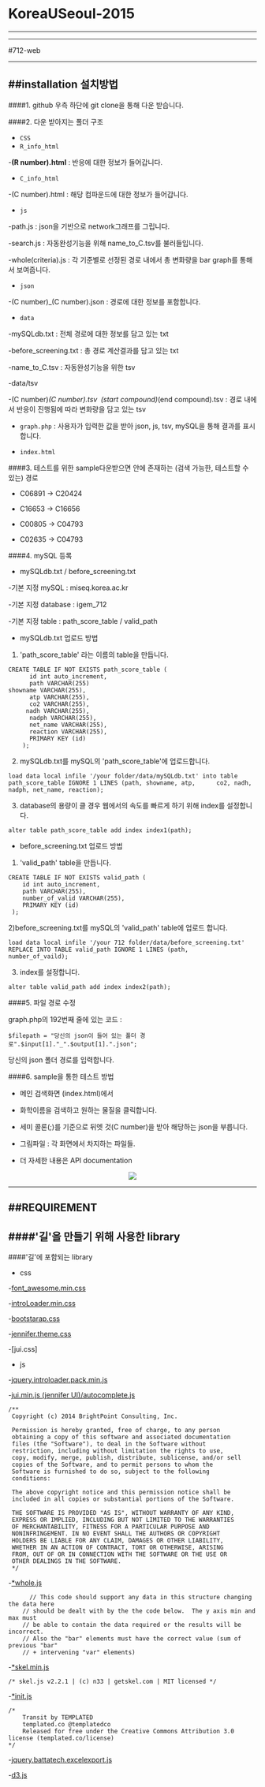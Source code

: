 # KoreaUSeoul-2015

---
---
#712-web

---
##installation 설치방법
---
####1. github 우측 하단에 git clone을 통해 다운 받습니다.

####2. 다운 받아지는 폴더 구조
+ `CSS` 
+ `R_info_html`

 -__(R number).html__ : 반응에 대한 정보가 들어갑니다.
+ `C_info_html`
 
 -(C number).html : 해당 컴파운드에 대한 정보가 들어갑니다.
+ `js`
 
 -path.js : json을 기반으로 network그래프를 그립니다.

 -search.js : 자동완성기능을 위해 name_to_C.tsv를 불러들입니다.
 
 -whole(criteria).js : 각 기준별로 선정된 경로 내에서 총 변화량을 bar graph를 통해서 보여줍니다.
+ `json`

 -(C number)_(C number).json : 경로에 대한 정보를 포함합니다.
+ `data`

 -mySQLdb.txt : 전체 경로에 대한 정보를 담고 있는 txt 

 -before_screening.txt : 총 경로 계산결과를 담고 있는 txt

 -name_to_C.tsv : 자동완성기능을 위한 tsv 

 -data/tsv

 -(C number)_(C number).tsv` `(start compound)_(end compound).tsv : 경로 내에서 반응이 진행됨에 따라 변화량을 담고 있는 tsv
+ `graph.php` : 사용자가 입력한 값을 받아 json, js, tsv, mySQL을 통해 결과를 표시합니다. 

+ `index.html`

####3. 테스트를 위한 sample다운받으면 안에 존재하는 (검색 가능한, 테스트할 수 있는) 경로

+ C06891 -> C20424

+ C16653 -> C16656

+ C00805 -> C04793

+ C02635 -> C04793

####4. mySQL 등록 

+ mySQLdb.txt / before_screening.txt

 -기본 지정 mySQL : miseq.korea.ac.kr

 -기본 지정 database : igem_712

 -기본 지정 table : path_score_table / valid_path


+ mySQLdb.txt 업로드 방법

 1) 'path_score_table' 라는 이름의 table을 만듭니다.
```
CREATE TABLE IF NOT EXISTS path_score_table (
      id int auto_increment,
      path VARCHAR(255)
showname VARCHAR(255),
      atp VARCHAR(255),
      co2 VARCHAR(255),
     nadh VARCHAR(255),
      nadph VARCHAR(255),
      net_name VARCHAR(255),
      reaction VARCHAR(255),
      PRIMARY KEY (id)
    );
```

  2) mySQLdb.txt를 mySQL의  'path_score_table'에 업로드합니다.
```
load data local infile '/your folder/data/mySQLdb.txt' into table path_score_table IGNORE 1 LINES (path, showname, atp,      co2, nadh, nadph, net_name, reaction);
```

  3) database의 용량이 클 경우 웹에서의 속도를 빠르게 하기 위해 index를 설정합니다.
```
alter table path_score_table add index index1(path);
```

+ before_screening.txt 업로드 방법

 1) 'valid_path' table을 만듭니다.
```
CREATE TABLE IF NOT EXISTS valid_path (
    id int auto_increment,
    path VARCHAR(255),
    number_of_valid VARCHAR(255),
    PRIMARY KEY (id)
 );
```    
 2)before_screening.txt를 mySQL의 'valid_path' table에 업로드 합니다.
```
load data local infile '/your 712 folder/data/before_screening.txt' REPLACE INTO TABLE valid_path IGNORE 1 LINES (path,      number_of_vaild);
```
 3) index를 설정합니다.
```
alter table valid_path add index index2(path);
```

####5. 파일 경로 수정

graph.php의 192번째 줄에 있는 코드 :
```
$filepath = "당신의 json이 들어 있는 폴더 경로".$input[1]."_".$output[1].".json";
```
당신의 json 폴더 경로를 입력합니다.

####6. sample을 통한 테스트 방법
+ 메인 검색화면 (index.html)에서 

+ 화학이름을 검색하고 원하는 물질을 클릭합니다.

+ 세미 콜론(;)를 기준으로 뒤엣 것(C number)을 받아 해당하는 json을 부릅니다.

+ 그림파일 : 각 화면에서 차지하는 파일들.

+ 더 자세한 내용은 API documentation

<p align="center"><img src="http://postfiles15.naver.net/20150825_222/azure0777_1440475809932MJtIA_JPEG/git_hub.jpg?type=w2"></p>

---
##REQUIREMENT
---
####'길'을 만들기 위해 사용한 library
---
####'길'에 포함되는 library
+ css

 -[font_awesome.min.css](https://fortawesome.github.io/Font-Awesome/get-started/)
 
 -[introLoader.min.css](http://factory.brainleaf.eu/jqueryIntroLoader/)
 
 -[bootstarap.css](http://getbootstrap.com/css/)
 
 -[jennifer.theme.css](https://github.com/seogi1004/jui)
 
 -[jui.css] 

+ js

 -[jquery.introloader.pack.min.js](http://factory.brainleaf.eu/jqueryIntroLoader/)
 
 -[jui.min.js (jennifer UI)/autocomplete.js](https://github.com/seogi1004/jui)

```
/**
 Copyright (c) 2014 BrightPoint Consulting, Inc.

 Permission is hereby granted, free of charge, to any person
 obtaining a copy of this software and associated documentation
 files (the "Software"), to deal in the Software without
 restriction, including without limitation the rights to use,
 copy, modify, merge, publish, distribute, sublicense, and/or sell
 copies of the Software, and to permit persons to whom the
 Software is furnished to do so, subject to the following
 conditions:

 The above copyright notice and this permission notice shall be
 included in all copies or substantial portions of the Software.

 THE SOFTWARE IS PROVIDED "AS IS", WITHOUT WARRANTY OF ANY KIND,
 EXPRESS OR IMPLIED, INCLUDING BUT NOT LIMITED TO THE WARRANTIES
 OF MERCHANTABILITY, FITNESS FOR A PARTICULAR PURPOSE AND
 NONINFRINGEMENT. IN NO EVENT SHALL THE AUTHORS OR COPYRIGHT
 HOLDERS BE LIABLE FOR ANY CLAIM, DAMAGES OR OTHER LIABILITY,
 WHETHER IN AN ACTION OF CONTRACT, TORT OR OTHERWISE, ARISING
 FROM, OUT OF OR IN CONNECTION WITH THE SOFTWARE OR THE USE OR
 OTHER DEALINGS IN THE SOFTWARE.
 */
```

 -[*whole.js](https://github.com/PMSI-AlignAlytics/dimple/wiki)
```
      // This code should support any data in this structure changing the data here
    // should be dealt with by the the code below.  The y axis min and max must
    // be able to contain the data required or the results will be incorrect.
    // Also the "bar" elements must have the correct value (sum of previous "bar"
    // + intervening "var" elements)
```
 
 -[*skel.min.js](https://github.com/n33/skel)
```
/* skel.js v2.2.1 | (c) n33 | getskel.com | MIT licensed */
```
 
 -[*init.js](http://templated.co/)
```
/*
    Transit by TEMPLATED
    templated.co @templatedco
    Released for free under the Creative Commons Attribution 3.0 license (templated.co/license)
*/
```

 -[jquery.battatech.excelexport.js](https://github.com/battatech/battatech_excelexport)

 -[d3.js](http://d3js.org/)
